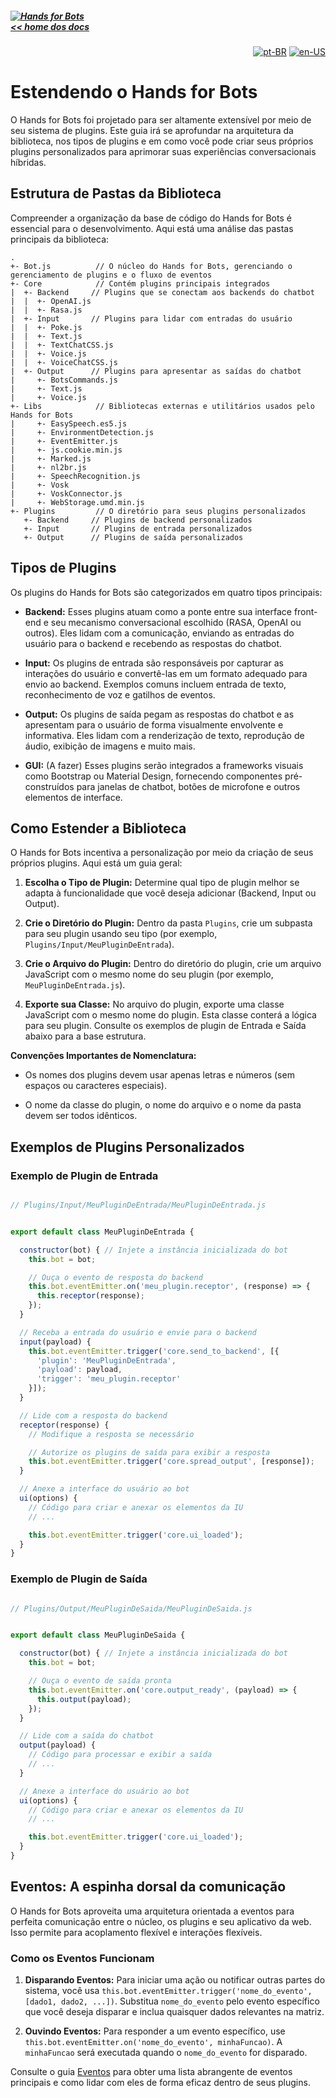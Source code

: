 ##### [![Hands for Bots](https://img.shields.io/badge/[•__•]-Hands_for_Bots-purple?style=social) <br>&lt;&lt; home dos docs](./README.md)

<div align="right">

[![pt-BR](https://img.shields.io/badge/pt-BR-white)](./development.md)
[![en-US](https://img.shields.io/badge/en-US-white)](../en-us/development.md)

</div>


 # Estendendo o Hands for Bots


 O Hands for Bots foi projetado para ser altamente extensível por meio de seu sistema de plugins. Este guia irá se aprofundar na arquitetura da biblioteca, nos tipos de plugins e em como você pode criar seus próprios plugins personalizados para aprimorar suas experiências conversacionais híbridas.


 ## Estrutura de Pastas da Biblioteca


 Compreender a organização da base de código do Hands for Bots é essencial para o desenvolvimento. Aqui está uma análise das pastas principais da biblioteca:


 ```
 .
 +- Bot.js          // O núcleo do Hands for Bots, gerenciando o gerenciamento de plugins e o fluxo de eventos
 +- Core            // Contém plugins principais integrados
 |  +- Backend     // Plugins que se conectam aos backends do chatbot
 |  |  +- OpenAI.js
 |  |  +- Rasa.js
 |  +- Input       // Plugins para lidar com entradas do usuário
 |  |  +- Poke.js
 |  |  +- Text.js
 |  |  +- TextChatCSS.js
 |  |  +- Voice.js
 |  |  +- VoiceChatCSS.js
 |  +- Output      // Plugins para apresentar as saídas do chatbot
 |     +- BotsCommands.js
 |     +- Text.js
 |     +- Voice.js
 +- Libs            // Bibliotecas externas e utilitários usados pelo Hands for Bots
 |     +- EasySpeech.es5.js
 |     +- EnvironmentDetection.js
 |     +- EventEmitter.js
 |     +- js.cookie.min.js
 |     +- Marked.js
 |     +- nl2br.js
 |     +- SpeechRecognition.js
 |     +- Vosk
 |     +- VoskConnector.js
 |     +- WebStorage.umd.min.js
 +- Plugins         // O diretório para seus plugins personalizados
    +- Backend     // Plugins de backend personalizados
    +- Input       // Plugins de entrada personalizados
    +- Output      // Plugins de saída personalizados
 ```


 ## Tipos de Plugins


 Os plugins do Hands for Bots são categorizados em quatro tipos principais:


 - **Backend:** Esses plugins atuam como a ponte entre sua interface front-end e seu mecanismo conversacional escolhido (RASA, OpenAI ou outros). Eles lidam com a comunicação, enviando as entradas do usuário para o backend e recebendo as respostas do chatbot.

 - **Input:** Os plugins de entrada são responsáveis por capturar as interações do usuário e convertê-las em um formato adequado para envio ao backend.  Exemplos comuns incluem entrada de texto, reconhecimento de voz e gatilhos de eventos.

 - **Output:** Os plugins de saída pegam as respostas do chatbot e as apresentam para o usuário de forma visualmente envolvente e informativa. Eles lidam com a renderização de texto, reprodução de áudio, exibição de imagens e muito mais.

 - **GUI:** (A fazer) Esses plugins serão integrados a frameworks visuais como Bootstrap ou Material Design, fornecendo componentes pré-construídos para janelas de chatbot, botões de microfone e outros elementos de interface.


 ## Como Estender a Biblioteca


 O Hands for Bots incentiva a personalização por meio da criação de seus próprios plugins. Aqui está um guia geral:


 1. **Escolha o Tipo de Plugin:** Determine qual tipo de plugin melhor se adapta à funcionalidade que você deseja adicionar (Backend, Input ou Output).

 2. **Crie o Diretório do Plugin:** Dentro da pasta `Plugins`, crie um subpasta para seu plugin usando seu tipo (por exemplo, `Plugins/Input/MeuPluginDeEntrada`).

 3. **Crie o Arquivo do Plugin:** Dentro do diretório do plugin, crie um arquivo JavaScript com o mesmo nome do seu plugin (por exemplo, `MeuPluginDeEntrada.js`).

 4. **Exporte sua Classe:** No arquivo do plugin, exporte uma classe JavaScript com o mesmo nome do plugin. Esta classe conterá a lógica para seu plugin. Consulte os exemplos de plugin de Entrada e Saída abaixo para a base estrutura.


 **Convenções Importantes de Nomenclatura:**


 - Os nomes dos plugins devem usar apenas letras e números (sem espaços ou caracteres especiais).

 - O nome da classe do plugin, o nome do arquivo e o nome da pasta devem ser todos idênticos.


 ## Exemplos de Plugins Personalizados


 ### Exemplo de Plugin de Entrada


 ```javascript

 // Plugins/Input/MeuPluginDeEntrada/MeuPluginDeEntrada.js


 export default class MeuPluginDeEntrada {

   constructor(bot) { // Injete a instância inicializada do bot
     this.bot = bot;

     // Ouça o evento de resposta do backend
     this.bot.eventEmitter.on('meu_plugin.receptor', (response) => {
       this.receptor(response);
     });
   }

   // Receba a entrada do usuário e envie para o backend
   input(payload) {
     this.bot.eventEmitter.trigger('core.send_to_backend', [{
       'plugin': 'MeuPluginDeEntrada', 
       'payload': payload, 
       'trigger': 'meu_plugin.receptor'
     }]);
   }

   // Lide com a resposta do backend
   receptor(response) {
     // Modifique a resposta se necessário

     // Autorize os plugins de saída para exibir a resposta
     this.bot.eventEmitter.trigger('core.spread_output', [response]);
   }

   // Anexe a interface do usuário ao bot
   ui(options) {
     // Código para criar e anexar os elementos da IU
     // ...

     this.bot.eventEmitter.trigger('core.ui_loaded'); 
   }
 }

 ```


 ### Exemplo de Plugin de Saída


 ```javascript

 // Plugins/Output/MeuPluginDeSaida/MeuPluginDeSaida.js


 export default class MeuPluginDeSaida {

   constructor(bot) { // Injete a instância inicializada do bot
     this.bot = bot;

     // Ouça o evento de saída pronta
     this.bot.eventEmitter.on('core.output_ready', (payload) => {
       this.output(payload);
     });
   }

   // Lide com a saída do chatbot
   output(payload) {
     // Código para processar e exibir a saída
     // ...
   }

   // Anexe a interface do usuário ao bot
   ui(options) {
     // Código para criar e anexar os elementos da IU
     // ...

     this.bot.eventEmitter.trigger('core.ui_loaded');
   }
 }

 ```


 ## Eventos: A espinha dorsal da comunicação


 O Hands for Bots aproveita uma arquitetura orientada a eventos para perfeita comunicação entre o núcleo, os plugins e seu aplicativo da web. Isso permite para acoplamento flexível e interações flexíveis.


 ### Como os Eventos Funcionam


 1. **Disparando Eventos:** Para iniciar uma ação ou notificar outras partes do sistema, você usa `this.bot.eventEmitter.trigger('nome_do_evento', [dado1, dado2, ...])`. Substitua `nome_do_evento` pelo evento específico que você deseja disparar e inclua quaisquer dados relevantes na matriz.

 2. **Ouvindo Eventos:** Para responder a um evento específico, use `this.bot.eventEmitter.on('nome_do_evento', minhaFuncao)`.  A `minhaFuncao` será executada quando o `nome_do_evento` for disparado.


 Consulte o guia [Eventos](./events.md) para obter uma lista abrangente de eventos principais e como lidar com eles de forma eficaz dentro de seus plugins.

